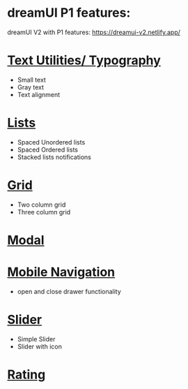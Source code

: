 # dreamUI P1 features:

dreamUI V2 with P1 features: https://dreamui-v2.netlify.app/

# [ Text Utilities/ Typography ](https://dreamui-v2.netlify.app/documents/documents.html#typography)
- Small text
- Gray text
- Text alignment

# [ Lists ](https://dreamui-v2.netlify.app/documents/documents.html#lists)
- Spaced Unordered lists
- Spaced Ordered lists
- Stacked lists notifications

# [Grid ](https://dreamui-v2.netlify.app/documents/documents.html#grid)
- Two column grid
- Three column grid 

# [Modal](https://dreamui-v2.netlify.app/documents/documents.html#modal)

# [Mobile Navigation](https://dreamui-v2.netlify.app/documents/documents.html#navigation)
- open and close drawer functionality

# [Slider](https://dreamui-v2.netlify.app/documents/documents.html#slider)
- Simple Slider
- Slider with icon

# [Rating](https://dreamui-v2.netlify.app/documents/documents.html#rating)
